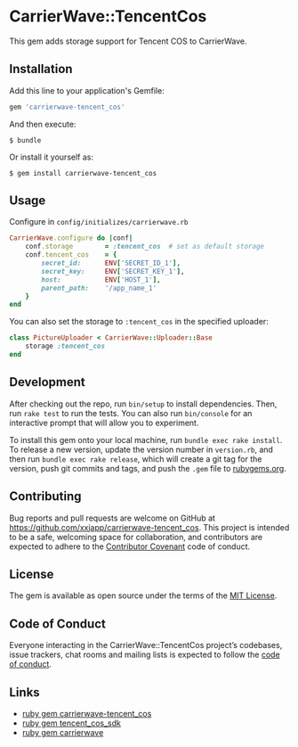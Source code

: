 # CarrierWave::TencentCos

This gem adds storage support for Tencent COS to CarrierWave.

## Installation

Add this line to your application's Gemfile:

```ruby
gem 'carrierwave-tencent_cos'
```

And then execute:

    $ bundle

Or install it yourself as:

    $ gem install carrierwave-tencent_cos

## Usage

Configure in `config/initializes/carrierwave.rb`

```ruby
CarrierWave.configure do |conf|
    conf.storage        = :tencent_cos  # set as default storage
    conf.tencent_cos    = {
        secret_id:      ENV['SECRET_ID_1'],
        secret_key:     ENV['SECRET_KEY_1'],
        host:           ENV['HOST_1'],
        parent_path:    '/app_name_1'
    }
end
```

You can also set the storage to `:tencent_cos` in the specified uploader:

```ruby
class PictureUploader < CarrierWave::Uploader::Base
    storage :tencent_cos
end
```

## Development

After checking out the repo, run `bin/setup` to install dependencies. Then, run `rake test` to run the tests. You can also run `bin/console` for an interactive prompt that will allow you to experiment.

To install this gem onto your local machine, run `bundle exec rake install`. To release a new version, update the version number in `version.rb`, and then run `bundle exec rake release`, which will create a git tag for the version, push git commits and tags, and push the `.gem` file to [rubygems.org](https://rubygems.org).

## Contributing

Bug reports and pull requests are welcome on GitHub at https://github.com/xxjapp/carrierwave-tencent_cos. This project is intended to be a safe, welcoming space for collaboration, and contributors are expected to adhere to the [Contributor Covenant](http://contributor-covenant.org) code of conduct.

## License

The gem is available as open source under the terms of the [MIT License](https://opensource.org/licenses/MIT).

## Code of Conduct

Everyone interacting in the CarrierWave::TencentCos project’s codebases, issue trackers, chat rooms and mailing lists is expected to follow the [code of conduct](https://github.com/xxjapp/carrierwave-tencent_cos/blob/master/CODE_OF_CONDUCT.md).

## Links

* [ruby gem carrierwave-tencent_cos](https://github.com/xxjapp/carrierwave-tencent_cos)
* [ruby gem tencent_cos_sdk](https://github.com/xxjapp/tencent_cos_sdk)
* [ruby gem carrierwave](https://github.com/carrierwaveuploader/carrierwave)
